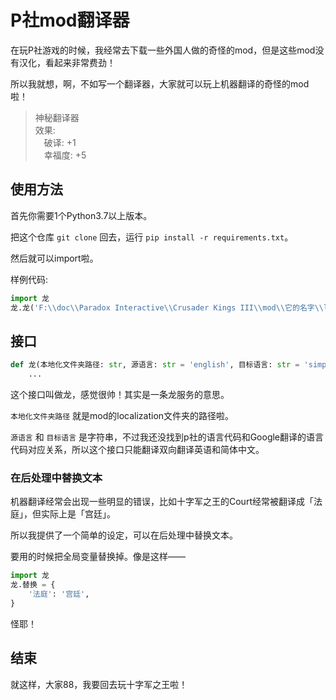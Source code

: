 # P社mod翻译器

在玩P社游戏的时候，我经常去下载一些外国人做的奇怪的mod，但是这些mod没有汉化，看起来非常费劲！

所以我就想，啊，不如写一个翻译器，大家就可以玩上机器翻译的奇怪的mod啦！

> 神秘翻译器  
> 效果:  
> 　破译: +1  
> 　幸福度: +5

## 使用方法

首先你需要1个Python3.7以上版本。

把这个仓库 `git clone` 回去，运行 `pip install -r requirements.txt`。

然后就可以import啦。

样例代码:

```python
import 龙
龙.龙('F:\\doc\\Paradox Interactive\\Crusader Kings III\\mod\\它的名字\\localization', 源语言='english', 目标语言='simp_chinese'))
```

## 接口

```python
def 龙(本地化文件夹路径: str, 源语言: str = 'english', 目标语言: str = 'simp_chinese'):
    ...
```

这个接口叫做龙，感觉很帅！其实是一条龙服务的意思。

`本地化文件夹路径` 就是mod的localization文件夹的路径啦。

`源语言` 和 `目标语言` 是字符串，不过我还没找到p社的语言代码和Google翻译的语言代码对应关系，所以这个接口只能翻译双向翻译英语和简体中文。

### 在后处理中替换文本

机器翻译经常会出现一些明显的错误，比如十字军之王的Court经常被翻译成「法庭」，但实际上是「宫廷」。

所以我提供了一个简单的设定，可以在后处理中替换文本。

要用的时候把全局变量替换掉。像是这样——

```python
import 龙
龙.替换 = {
    '法庭': '宫廷',
}
```

怪耶！

## 结束

就这样，大家88，我要回去玩十字军之王啦！
